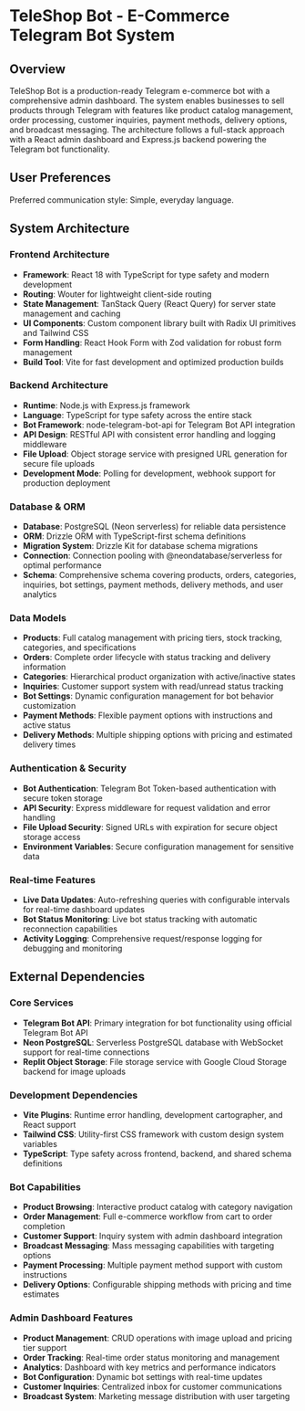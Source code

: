 # TeleShop Bot - E-Commerce Telegram Bot System

## Overview

TeleShop Bot is a production-ready Telegram e-commerce bot with a comprehensive admin dashboard. The system enables businesses to sell products through Telegram with features like product catalog management, order processing, customer inquiries, payment methods, delivery options, and broadcast messaging. The architecture follows a full-stack approach with a React admin dashboard and Express.js backend powering the Telegram bot functionality.

## User Preferences

Preferred communication style: Simple, everyday language.

## System Architecture

### Frontend Architecture
- **Framework**: React 18 with TypeScript for type safety and modern development
- **Routing**: Wouter for lightweight client-side routing
- **State Management**: TanStack Query (React Query) for server state management and caching
- **UI Components**: Custom component library built with Radix UI primitives and Tailwind CSS
- **Form Handling**: React Hook Form with Zod validation for robust form management
- **Build Tool**: Vite for fast development and optimized production builds

### Backend Architecture
- **Runtime**: Node.js with Express.js framework
- **Language**: TypeScript for type safety across the entire stack
- **Bot Framework**: node-telegram-bot-api for Telegram Bot API integration
- **API Design**: RESTful API with consistent error handling and logging middleware
- **File Upload**: Object storage service with presigned URL generation for secure file uploads
- **Development Mode**: Polling for development, webhook support for production deployment

### Database & ORM
- **Database**: PostgreSQL (Neon serverless) for reliable data persistence
- **ORM**: Drizzle ORM with TypeScript-first schema definitions
- **Migration System**: Drizzle Kit for database schema migrations
- **Connection**: Connection pooling with @neondatabase/serverless for optimal performance
- **Schema**: Comprehensive schema covering products, orders, categories, inquiries, bot settings, payment methods, delivery methods, and user analytics

### Data Models
- **Products**: Full catalog management with pricing tiers, stock tracking, categories, and specifications
- **Orders**: Complete order lifecycle with status tracking and delivery information
- **Categories**: Hierarchical product organization with active/inactive states
- **Inquiries**: Customer support system with read/unread status tracking
- **Bot Settings**: Dynamic configuration management for bot behavior customization
- **Payment Methods**: Flexible payment options with instructions and active status
- **Delivery Methods**: Multiple shipping options with pricing and estimated delivery times

### Authentication & Security
- **Bot Authentication**: Telegram Bot Token-based authentication with secure token storage
- **API Security**: Express middleware for request validation and error handling
- **File Upload Security**: Signed URLs with expiration for secure object storage access
- **Environment Variables**: Secure configuration management for sensitive data

### Real-time Features
- **Live Data Updates**: Auto-refreshing queries with configurable intervals for real-time dashboard updates
- **Bot Status Monitoring**: Live bot status tracking with automatic reconnection capabilities
- **Activity Logging**: Comprehensive request/response logging for debugging and monitoring

## External Dependencies

### Core Services
- **Telegram Bot API**: Primary integration for bot functionality using official Telegram Bot API
- **Neon PostgreSQL**: Serverless PostgreSQL database with WebSocket support for real-time connections
- **Replit Object Storage**: File storage service with Google Cloud Storage backend for image uploads

### Development Dependencies
- **Vite Plugins**: Runtime error handling, development cartographer, and React support
- **Tailwind CSS**: Utility-first CSS framework with custom design system variables
- **TypeScript**: Type safety across frontend, backend, and shared schema definitions

### Bot Capabilities
- **Product Browsing**: Interactive product catalog with category navigation
- **Order Management**: Full e-commerce workflow from cart to order completion
- **Customer Support**: Inquiry system with admin dashboard integration
- **Broadcast Messaging**: Mass messaging capabilities with targeting options
- **Payment Processing**: Multiple payment method support with custom instructions
- **Delivery Options**: Configurable shipping methods with pricing and time estimates

### Admin Dashboard Features
- **Product Management**: CRUD operations with image upload and pricing tier support
- **Order Tracking**: Real-time order status monitoring and management
- **Analytics**: Dashboard with key metrics and performance indicators
- **Bot Configuration**: Dynamic bot settings with real-time updates
- **Customer Inquiries**: Centralized inbox for customer communications
- **Broadcast System**: Marketing message distribution with user targeting